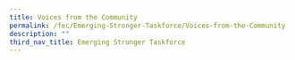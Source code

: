 ```yaml
---
title: Voices from the Community
permalink: /fec/Emerging-Stronger-Taskforce/Voices-from-the-Community
description: ""
third_nav_title: Emerging Stronger Taskforce
---
```

